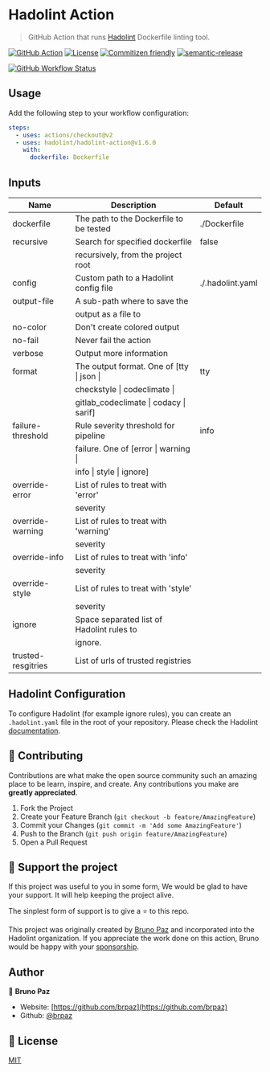 # Hadolint Action

> GitHub Action that runs [Hadolint](https://github.com/hadolint/hadolint) Dockerfile linting tool.

[![GitHub Action](https://img.shields.io/badge/GitHub-Action-blue?style=for-the-badge)](https://github.com/features/actions)
[![License](https://img.shields.io/badge/License-MIT-yellow.svg?style=for-the-badge)](LICENSE)
[![Commitizen friendly](https://img.shields.io/badge/commitizen-friendly-brightgreen.svg?style=for-the-badge)](http://commitizen.github.io/cz-cli/)
[![semantic-release](https://img.shields.io/badge/%20%20%F0%9F%93%A6%F0%9F%9A%80-semantic--release-e10079.svg?style=for-the-badge)](https://github.com/semantic-release/semantic-release?style=for-the-badge)

[![GitHub Workflow Status](https://img.shields.io/github/workflow/status/hadolint/hadolint-action/CI?style=for-the-badge)](https://github.com/hadolint/hadolint-action/action)

## Usage

Add the following step to your workflow configuration:

```yml
steps:
  - uses: actions/checkout@v2 
  - uses: hadolint/hadolint-action@v1.6.0
    with:
      dockerfile: Dockerfile
```

## Inputs

| Name               | Description                               | Default          |
|------------------- |------------------------------------------ |----------------- |
| dockerfile         | The path to the Dockerfile to be tested   | ./Dockerfile     |
| recursive          | Search for specified dockerfile           | false            |
|                    | recursively, from the project root        |                  |
| config             | Custom path to a Hadolint config file     | ./.hadolint.yaml |
| output-file        | A sub-path where to save the              |                  |
|                    | output as a file to                       |                  |
| no-color           | Don't create colored output               |                  |
| no-fail            | Never fail the action                     |                  |
| verbose            | Output more information                   |                  |
| format             | The output format. One of [tty \| json \| | tty              |
|                    | checkstyle \| codeclimate \|              |                  |
|                    | gitlab_codeclimate \| codacy \| sarif]    |                  |
| failure-threshold  | Rule severity threshold for pipeline      | info             |
|                    | failure. One of [error \| warning \|      |                  |
|                    | info \| style \| ignore]                  |                  |
| override-error     | List of rules to treat with 'error'       |                  |
|                    | severity                                  |                  |
| override-warning   | List of rules to treat with 'warning'     |                  |
|                    | severity                                  |                  |
| override-info      | List of rules to treat with 'info'        |                  |
|                    | severity                                  |                  |
| override-style     | List of rules to treat with 'style'       |                  |
|                    | severity                                  |                  |
| ignore             | Space separated list of Hadolint rules to | <none>           |
|                    | ignore.                                   |                  |
| trusted-resgitries | List of urls of trusted registries        |                  |

## Hadolint Configuration

To configure Hadolint (for example ignore rules), you can create an `.hadolint.yaml` file in the root of your repository. Please check the Hadolint [documentation](https://github.com/hadolint/hadolint#configure).

## 🤝 Contributing

Contributions are what make the open source community such an amazing place to be learn, inspire, and create. Any contributions you make are **greatly appreciated**.

1. Fork the Project
2. Create your Feature Branch (`git checkout -b feature/AmazingFeature`)
3. Commit your Changes (`git commit -m 'Add some AmazingFeature'`)
4. Push to the Branch (`git push origin feature/AmazingFeature`)
5. Open a Pull Request
## 💛 Support the project

If this project was useful to you in some form, We would be glad to have your support. It will help keeping the project alive.

The sinplest form of support is to give a ⭐️ to this repo.

This project was originally created by [Bruno Paz](https://github.com/sponsors/brpaz) and incorporated into the Hadolint organization. If you appreciate the work done on this action, Bruno would be happy with your [sponsorship](https://github.com/sponsors/brpaz).

## Author

👤 **Bruno Paz**

* Website: [https://github.com/brpaz](https://github.com/brpaz)
* Github: [@brpaz](https://github.com/brpaz)

## 📝 License

[MIT](LICENSE)
